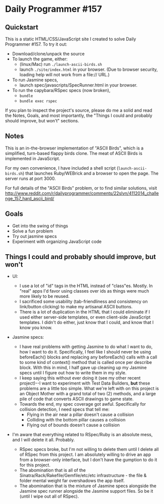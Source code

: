 Daily Programmer #157
=====================

Quickstart
----------

This is a static HTML/CSS/JavaScript site I created to solve Daily Programmer #157. To try it out:

* Download/clone/unpack the source
* To launch the game, either:
  * (linux/Mac) run `./launch-ascii-birds.sh`
  * launch `./site/index.html` in your browser. (Due to browser security, loading help will not work from a file:// URL.)
* To run Jasmine specs,
  * launch spec/javascripts/SpecRunner.html in your browser.
* To run the capybara/RSpec specs (now broken),
  * `bundle`
  * `bundle exec rspec`


If you plan to inspect the project's source, please do me a solid and read the Notes, Goals, and most importantly, the "Things I could and probably should improve, but won't" sections.

Notes
-----
This is an in-the-browser implementation of "ASCII Birds", which is a simplified, turn-based flappy birds clone. The meat of ASCII Birds is implemented in JavaScript.

For my own convenience, I have included a shell script (`launch-ascii-birds.sh`) that launches Ruby/WEBrick and a browser to open the page. The server runs at port 3000.

For full details of the "ASCII Birds" problem, or to find similar solutions, visit http://www.reddit.com/r/dailyprogrammer/comments/22slvn/4112014_challenge_157_hard_ascii_bird/

Goals
-----

* Get into the swing of things
* Solve a fun problem
* Try out jasmine specs
* Experiment with organizing JavaScript code


Things I could and probably should improve, but won't
-----------------------------------------------------

* UI:
  * I use a lot of "id" tags in the HTML instead of "class"es. Mostly. In "real" apps I'd favor using classes over ids as things were much more likely to be reused.
  * I sacrificed some usability (tab-friendliness and consistency on link/button clicking) to make my artisanal ASCII buttons.
  * There is a lot of duplication in the HTML that I could eliminate if I used either server-side templates, or even client-side JavaScript templates. I didn't do either, just know that I could, and know that I know you know.

* Jasmine specs:
  * I have real problems with getting Jasmine to do what I want to do, how I want to do it. Specifically, I feel like I should never be using beforeEach() blocks and replacing any beforeEach() calls with a call to some kind of context() method that is called once per describe block. With this in mind, I half gave up cleaning up my Jasmine specs until I figure out how to write them in my style.
  * I keep saying this without ever doing it (see my other recent project)--I want to experiment with Test Data Builders, **but** these problems are a little too simple. What we're left with on this project is an Object Mother with a grand total of two (2) methods, and a large pile of code that converts ASCII drawings to game state.
  * Towards the end, my spec coverage got awful. Specifically for collision detection, I need specs that tell me:
    * Flying in the air near a pillar doesn't cause a collision
    * Colliding with the bottom pillar causes a collision
    * Flying out of bounds doesn't cause a collision
* I'm aware that everything related to RSpec/Ruby is an absolute mess, and I will delete it all. Probably.
  * RSpec specs broke, but I'm not willing to delete them until I delete all of RSpec from this project. I am absolutely willing to drive an app from a browser-only interface, but I don't have the gumption to do it for this project.
  * The abomination that is all of the Sinatra/Rack/Rakefile/Gemfile/etc/etc infrastructure - the file & folder mental weight far overshadows the app itself.
  * The abomination that is the mixture of Jasmine specs alongside the Jasmine spec runner alongside the Jasmine support files. So be it (until I wipe out all of RSpec).


